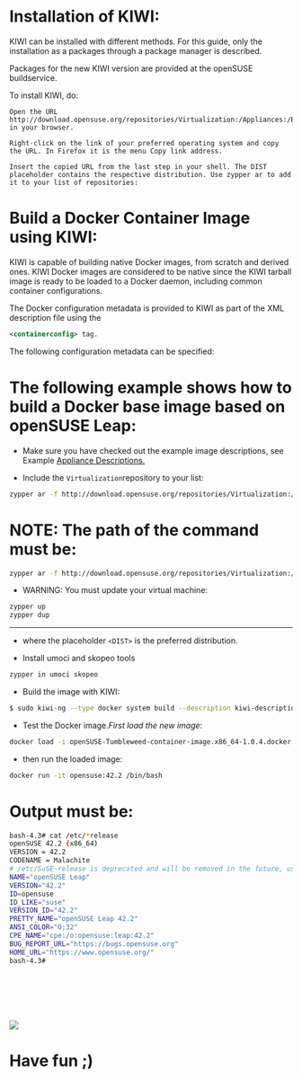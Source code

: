 # Installation of KIWI:


KIWI can be installed with different methods. For this guide, only the installation as a packages through a package manager is described.

Packages for the new KIWI version are provided at the openSUSE buildservice.

To install KIWI, do:

    Open the URL http://download.opensuse.org/repositories/Virtualization:/Appliances:/Builder in your browser.

    Right-click on the link of your preferred operating system and copy the URL. In Firefox it is the menu Copy link address.

    Insert the copied URL from the last step in your shell. The DIST placeholder contains the respective distribution. Use zypper ar to add it to your list of repositories:


# Build a Docker Container Image using KIWI:

KIWI is capable of building native Docker images, from scratch and derived ones. KIWI Docker images are considered to be native since the KIWI tarball image is ready to be loaded to a Docker daemon, including common container configurations.

The Docker configuration metadata is provided to KIWI as part of the XML description file using the
```xml
<containerconfig> tag.
```
The following configuration metadata can be specified:

# The following example shows how to build a Docker base image based on openSUSE Leap:

- Make sure you have checked out the example image descriptions, see Example [Appliance Descriptions.](https://suse.github.io/kiwi/installation.html#example-descriptions)

- Include the ```Virtualization```repository to your list:

```bash
zypper ar -f http://download.opensuse.org/repositories/Virtualization:/containers/<DIST>
```
# NOTE: The path of the command must be:
```bash
zypper ar -f http://download.opensuse.org/repositories/Virtualization:/containers/openSUSE_Tumbleweed/ tupunger
```
- WARNING: You must update your virtual machine:
```bash
zypper up
zypper dup
```


--------------------------------------------------------------------------------------------------

- where the placeholder ```<DIST>``` is the preferred distribution.

- Install umoci and skopeo tools

```bash
zypper in umoci skopeo
```
- Build the image with KIWI:

```bash
$ sudo kiwi-ng --type docker system build --description kiwi-descriptions/suse/x86_64/suse-tumbleweed-docker --target-dir /your/image
```
- Test the Docker image.<i>First load the new image</i>:

```bash 
docker load -i openSUSE-Tumbleweed-container-image.x86_64-1.0.4.docker.tar.xz
```
- then run the loaded image:

```bash
docker run -it opensuse:42.2 /bin/bash
```
# Output must be:

```bash
bash-4.3# cat /etc/*release
openSUSE 42.2 (x86_64)
VERSION = 42.2
CODENAME = Malachite
# /etc/SuSE-release is deprecated and will be removed in the future, use /etc/os-release instead
NAME="openSUSE Leap"
VERSION="42.2"
ID=opensuse
ID_LIKE="suse"
VERSION_ID="42.2"
PRETTY_NAME="openSUSE Leap 42.2"
ANSI_COLOR="0;32"
CPE_NAME="cpe:/o:opensuse:leap:42.2"
BUG_REPORT_URL="https://bugs.opensuse.org"
HOME_URL="https://www.opensuse.org/"
bash-4.3# 








```


![](https://github.com/nu11secur1ty/Linux_Deployment_Administration_Hacks/blob/master/Docker/Screenshot_20180509_131800.png)

# Have fun ;)

